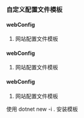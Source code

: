 ### 自定义配置文件模板

#### webConfig

1. 网站配置文件模板

#### webConfig

1. 网站配置文件模板

#### webConfig

1. 网站配置文件模板

使用 dotnet new -i . 安装模板
